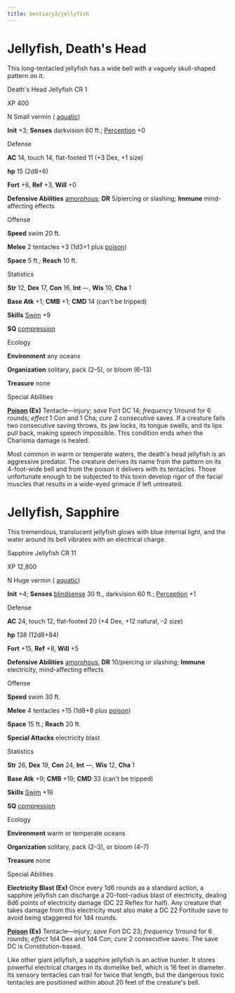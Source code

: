 ```yaml
---
title: bestiary3/jellyfish
---
```

# Jellyfish, Death's Head

This long-tentacled jellyfish has a wide bell with a vaguely skull-shaped pattern on it.

Death's Head Jellyfish CR 1

XP 400

N Small vermin ( [aquatic](monsters/creatureTypes#_aquatic-subtype))

**Init** +3; **Senses** darkvision 60 ft.; [Perception](skills/perception#_perception) +0

Defense

**AC** 14, touch 14, flat-footed 11 (+3 Dex, +1 size)

**hp** 15 (2d8+6)

**Fort** +6, **Ref** +3, **Will** +0

**Defensive Abilities** [amorphous](monsters/universalMonsterRules#_amorphous); **DR** 5/piercing or slashing; **Immune** mind-affecting effects

Offense

**Speed** swim 20 ft.

**Melee** 2 tentacles +3 (1d3+1 plus [poison](monsters/universalMonsterRules#_poison-(ex-or-su)))

**Space** 5 ft.; **Reach** 10 ft.

Statistics

**Str** 12, **Dex** 17, **Con** 16, **Int** —, **Wis** 10, **Cha** 1

**Base Atk** +1; **CMB** +1; **CMD** 14 (can't be tripped)

**Skills** [Swim](skills/swim#_swim) +9

**SQ** [compression](monsters/universalMonsterRules#_compression)

Ecology

**Environment** any oceans

**Organization** solitary, pack (2–5), or bloom (6–13)

**Treasure** none

Special Abilities

**[Poison](monsters/universalMonsterRules#_poison-(ex-or-su)) (Ex)** Tentacle—injury; _save_ Fort DC 14; _frequency_ 1/round for 6 rounds; _effect_ 1 Con and 1 Cha; _cure_ 2 consecutive saves. If a creature fails two consecutive saving throws, its jaw locks, its tongue swells, and its lips pull back, making speech impossible. This condition ends when the Charisma damage is healed.

Most common in warm or temperate waters, the death's head jellyfish is an aggressive predator. The creature derives its name from the pattern on its 4-foot-wide bell and from the poison it delivers with its tentacles. Those unfortunate enough to be subjected to this toxin develop rigor of the facial muscles that results in a wide-eyed grimace if left untreated.

# Jellyfish, Sapphire

This tremendous, translucent jellyfish glows with blue internal light, and the water around its bell vibrates with an electrical charge.

Sapphire Jellyfish CR 11

XP 12,800

N Huge vermin ( [aquatic](monsters/creatureTypes#_aquatic-subtype))

**Init** +4; **Senses** [blindsense](monsters/universalMonsterRules#_blindsense) 30 ft., darkvision 60 ft.; [Perception](skills/perception#_perception) +1

Defense

**AC** 24, touch 12, flat-footed 20 (+4 Dex, +12 natural, –2 size)

**hp** 138 (12d8+84)

**Fort** +15, **Ref** +8, **Will** +5

**Defensive Abilities** [amorphous](monsters/universalMonsterRules#_amorphous), **DR** 10/piercing or slashing; **Immune** electricity, mind-affecting effects

Offense

**Speed** swim 30 ft.

**Melee** 4 tentacles +15 (1d8+8 plus [poison](monsters/universalMonsterRules#_poison-(ex-or-su)))

**Space** 15 ft.; **Reach** 20 ft.

**Special Attacks** electricity blast

Statistics

**Str** 26, **Dex** 19, **Con** 24, **Int** —, **Wis** 12, **Cha** 1

**Base Atk** +9; **CMB** +19; **CMD** 33 (can't be tripped)

**Skills** [Swim](skills/swim#_swim) +16

**SQ** [compression](monsters/universalMonsterRules#_compression)

Ecology

**Environment** warm or temperate oceans

**Organization** solitary, pack (2–3), or bloom (4–7)

**Treasure** none

Special Abilities

**Electricity Blast (Ex)** Once every 1d6 rounds as a standard action, a sapphire jellyfish can discharge a 20-foot-radius blast of electricity, dealing 8d6 points of electricity damage (DC 22 Reflex for half). Any creature that takes damage from this electricity must also make a DC 22 Fortitude save to avoid being staggered for 1d4 rounds.

**[Poison](monsters/universalMonsterRules#_poison-(ex-or-su)) (Ex)** Tentacle—injury; _save_ Fort DC 23; _frequency_ 1/round for 6 rounds; _effect_ 1d4 Dex and 1d4 Con; _cure_ 2 consecutive saves. The save DC is Constitution-based.

Like other giant jellyfish, a sapphire jellyfish is an active hunter. It stores powerful electrical charges in its domelike bell, which is 16 feet in diameter. Its sensory tentacles can trail for twice that length, but the dangerous toxic tentacles are positioned within about 20 feet of the creature's bell.

